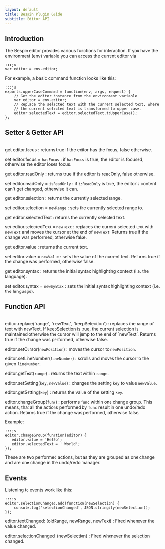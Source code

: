```yaml
---
layout: default
title: Bespin Plugin Guide
subtitle: Editor API
---
```


## Introduction ##

The Bespin editor provides various functions for interaction. If you have the
environment (env) variable you can access the current editor via

    :::js
    var editor = env.editor;

For example, a basic command function looks like this:

    :::js
    exports.upperCaseCommand = function(env, args, request) {
        // Get the editor instance from the environment variable.
        var editor = env.editor;
        // Replace the selected text with the current selected text, where
        // the current selected text is transformed to upper case.
        editor.selectedText = editor.selectedText.toUpperCase();
    };

## Setter & Getter API ##
<br>
get editor.focus
:   returns true if the editor has the focus, false otherwise.

set editor.focus = `hasFocus`
:   if `hasFocus` is true, the editor is focused, otherwise the editor loses focus.

get editor.readOnly
:   returns true if the editor is readOnly, false otherwise.

set editor.readOnly = `isReadOnly`
:   if `isReadOnly` is true, the editor's content can't get changed, otherwise it can.

get editor.selection
:   returns the currently selected range.

set editor.selection = `newRange`
:   sets the currently selected range to.

get editor.selectedText
:   returns the currently selected text.

set editor.selectedText = `newText`
:   replaces the current selected text with `newText` and moves the cursor at the end of `newText`.
    Returns true if the change was performed, otherwise false.

get editor.value
:   returns the current text.

set editor.value = `newValue`
:   sets the value of the current text. Returns true if the change was performed,
    otherwise false.

get editor.syntax
:   returns the initial syntax highlighting context (i.e. the language).

set editor.syntax = `newSyntax`
:   sets the initial syntax highlighting context (i.e. the language).

## Function API ##
<br>
editor.replace(`range`, `newText`, `keepSelection`)
:   replaces the range of text with newText. If keepSelection is true, the
    current selection is maintained otherwise the cursor will jump to the end
    of `newText`. Returns true if the change was performed, otherwise false.

editor.setCursor(`newPosition`)
:   moves the cursor to `newPosition`.

editor.setLineNumber(`lineNumber`)
:   scrolls and moves the cursor to the given `lineNumber`.

editor.getText(`range`)
:   returns the text within `range`.

editor.setSetting(`key`, `newValue`)
:   changes the setting `key` to value `newValue`.

editor.getSetting(`key`)
:   returns the value of the setting `key`.

editor.changeGroup(`func`)
:   performs `func` within one change group. This means, that all the actions
    performed by `func` result in one undo/redo action. Returns true if the change
    was performed, otherwise false.

Example:

    :::js
    editor.changeGroup(function(editor) {
       editor.value = 'Hello';
       editor.selectedText = ' World';
    });

These are two performed actions, but as they are grouped as one change and
are one change in the undo/redo manager.

## Events ##
Listening to events work like this:

    :::js
    editor.selectionChanged.add(function(newSelection) {
        console.log('selectionChanged', JSON.stringify(newSelection));
    });

editor.textChanged: (oldRange, newRange, newText)
:   Fired whenever the value changed.

editor.selectionChanged: (newSelection)
:   Fired whenever the selection changed.
